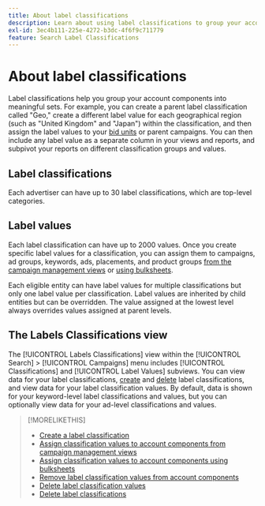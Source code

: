 ```yaml
---
title: About label classifications
description: Learn about using label classifications to group your account components.
exl-id: 3ec4b111-225e-4272-b3dc-4f6f9c711779
feature: Search Label Classifications
---
```

# About label classifications

Label classifications help you group your account components into meaningful sets. For example, you can create a parent label classification called "Geo," create a different label value for each geographical region (such as "United Kingdom" and "Japan") within the classification, and then assign the label values to your [bid units](/help/search-social-commerce/glossary.md#a-b) or parent campaigns. You can then include any label value as a separate column in your views and reports, and subpivot your reports on different classification groups and values.

## Label classifications

Each advertiser can have up to 30 label classifications, which are top-level categories.

## Label values

Each label classification can have up to 2000 values. Once you create specific label values for a classification, you can assign them to campaigns, ad groups, keywords, ads, placements, and product groups [from the campaign management views](classification-values-assign-campaign-management.md) or [using bulksheets](classification-values-assign-bulksheets.md). 

Each eligible entity can have label values for multiple classifications but only one label value per classification. Label values are inherited by child entities but can be overridden. The value assigned at the lowest level always overrides values assigned at parent levels.

## The Labels Classifications view 

The [!UICONTROL Labels Classifications] view within the [!UICONTROL Search] > [!UICONTROL Campaigns] menu includes [!UICONTROL Classifications] and [!UICONTROL Label Values] subviews. You can view data for your label classifications, [create](classification-create.md) and [delete](classification-delete.md) label classifications, and view data for your label classification values. By default, data is shown for your keyword-level label classifications and values, but you can optionally view data for your ad-level classifications and values.

>[!MORELIKETHIS]
>
>* [Create a label classification](classification-create.md)
>* [Assign classification values to account components from campaign management views](classification-values-assign-campaign-management.md)
>* [Assign classification values to account components using bulksheets](classification-values-assign-bulksheets.md)
>* [Remove label classification values from account components](classification-values-remove.md)
>* [Delete label classification values](classification-values-delete.md)
>* [Delete label classifications](classification-delete.md)
